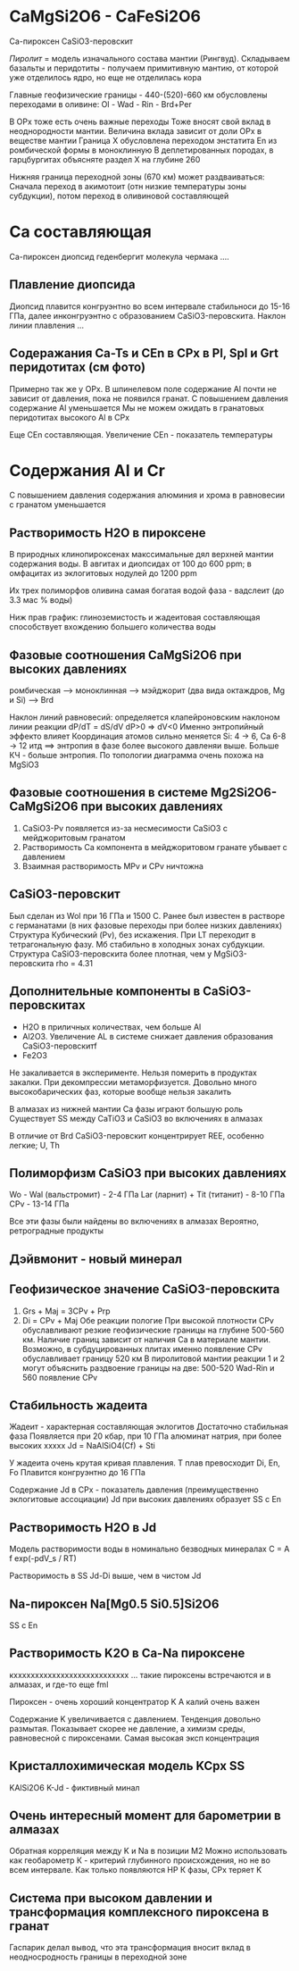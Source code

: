 # CaMgSi2O6 - CaFeSi2O6
Ca-пироксен
CaSiO3-перовскит

*Пиролит* = модель изначального состава мантии (Рингвуд). Складываем базальты и перидотиты - получаем примитивную мантию, от которой уже отделилось ядро, но еще не отделилась кора

Главные геофизические границы - 440-(520)-660 км обусловлены переходами в оливине: Ol - Wad - Rin - Brd+Per

В OPx тоже есть очень важные переходы
Тоже вносят свой вклад в неоднородности мантии. Величина вклада зависит от доли OPx в веществе мантии
Граница X обусловлена переходом энстатита En из ромбической формы в моноклинную
В деплетированных породах, в гарцбургитах объясняте раздел X на глубине 260

Нижняя граница переходной зоны (670 км) может раздваиваться:
Сначала переход в акимотоит (отн низкие температуры зоны субдукции), потом переход в оливиновой составляющей

# Ca составляющая

Ca-пироксен
диопсид
геденбергит
молекула чермака
....

## Плавление диопсида
Диопсид плавится конгруэнтно во всем интервале стабильноси до 15-16 ГПа, далее инконгруэнтно с образованием CaSiO3-перовскита.
Наклон линии плавления ...

## Содеражания Ca-Ts и CEn в CPx в Pl, Spl и Grt перидотитах (см фото)

Примерно так же у OPx. В шпинелевом поле содержание Al почти не зависит от давления, пока не появился гранат. С повышением давления содержание Al уменьшается
Мы не можем ожидать в гранатовых перидотитах высокого Al в CPx

Еще CEn составляющая. Увеличение CEn - показатель температуры

# Содержания Al и Cr
С повышением давления содержания алюминия и хрома в равновесии с гранатом уменьшается

## Растворимость H2O в пироксене
В природных клинопироксенах макссимальные дял верхней мантии содержания воды. В авгитах и диопсидах от 100 до 600 ppm;
в омфацитах из эклогитовых нодулей до 1200 ppm

Их трех полиморфов оливина самая богатая водой фаза - вадслеит (до 3.3 мас % воды)

Ниж прав график: глиноземистость и жадеитовая составляющая способствует вхождению большего количества воды

## Фазовые соотношения CaMgSi2O6 при высоких давлениях

ромбическая --> моноклинная --> мэйджорит  (два вида октаждров, Mg и Si) --> Brd

Наклон линий равновесий: определяется клапейроновским наклоном линии реакции dP/dT = dS/dV
dP>0 => dV<0
Именно энтропийный эффекто влияет
Координация атомов сильно меняется Si: 4 -> 6, Ca 6-8 -> 12 итд ==> энтропия в фазе более высокого давленяи выше.
Больше КЧ - больше энтропия.
По топологии диаграмма очень похожа на MgSiO3

## Фазовые соотношения в системе Mg2Si2O6-CaMgSi2O6 при высоких давлениях
1. CaSiO3-Pv появляется из-за несмесимости CaSiO3 с мейджоритовым гранатом
2. Растворимость Ca компонента в мейджоритовом гранате убывает с давлением
3. Взаимная растворимость MPv и CPv ничтожна

## CaSiO3-перовскит
Был сделан из Wol при 16 ГПа и 1500 С. Ранее был известен в растворе с германатами (в них фазовые переходы при более низких давлениях)
Структура
Кубический (Pv), без искажения. При LT переходит в тетрагональную фазу. Мб стабильно в холодных зонах субдукции.
Структура CaSiO3-перовскита более плотная, чем у MgSiO3-перовскита
rho = 4.31

## Дополнительные компоненты в CaSiO3-перовскитах
- H2O в приличных количествах, чем больше Al
- Al2O3. Увеличение AL в системе снижает давления образования CaSiO3-перовскитf
- Fe2O3

Не закаливается в эксперименте. Нельзя померить в продуктах закалки. При декомпрессии метаморфизуется. 
Довольно много высокобарических фаз, которые вообще нельзя закалить

В алмазах из нижней мантии Ca фазы играют большую роль
Существует SS между CaTiO3 и CaSiO3 во включениях в алмазах

В отличие от Brd CaSiO3-перовскит концентрирует REE, особенно легкие; U, Th

## Полиморфизм CaSiO3 при высоких давлениях
Wo - 
Wal (вальстромит) - 2-4 ГПа
Lar (ларнит) + Tit (титанит) - 8-10 ГПа
CPv - 13-14 ГПа

Все эти фазы были найдены во включениях в алмазах
Вероятно, ретроградные продукты

## Дэйвмонит - новый минерал

## Геофизическое значение CaSiO3-перовскита
1. Grs + Maj = 3CPv + Prp
2. Di = CPv + Maj
Обе реакции пологие 
При высокой плотности CPv обуславливают резкие геофизические границы на глубине 500-560 км.
Наличие границ зависит от наличия Ca в материале мантии. 
Возможно, в субдуцированных плитах именно появление CPv обуславливает границу 520 км
В пиролитовой мантии реакции 1 и 2 могут объяснить раздвоение границы на две: 500-520 Wad-Rin и 560 появление CPv

## Стабильность жадеита
Жадеит - характерная составляющая эклогитов
Достаточно стабильная фаза
Появляется при 20 кбар, при 10 ГПа алюминат натрия, при более высоких ххххх
Jd = NaAlSiO4(Cf) + Sti

У жадеита очень крутая кривая плавления. Т плав превосходит Di, En, Fo Плавится конгруэнтно до 16 ГПа

Содержание Jd в CPx - показатель давления (преимущественно эклогитовые ассоциации)
Jd при высоких давлениях образует SS с En
## Растворимость H2O в Jd
Модель растворимости воды в номинально безводных минералах
C = A f exp(-pdV_s / RT)

Растворимость в SS Jd-Di выше, чем в чистом Jd


## Na-пироксен Na[Mg0.5 Si0.5]Si2O6
SS с En

## Растворимость K2O в Ca-Na пироксене
кххххххххххххххххххххххххххх
... такие пироксены встречаются и в алмазах, и где-то еще fml

Пироксен - очень хороший концентратор K
А калий очень важен

Содержание K увеличивается с давлением. Тенденция довольно размытая. Показывает скорее не давление, а химизм среды, равновесной с пироксенами.
Самая высокая эксп концентрация 

## Кристаллохимическая модель KCpx SS
KAlSi2O6 K-Jd - фиктивный минал

## Очень интересный момент для барометрии в алмазах
Обратная корреляция между K и Na в позиции M2
Можно использовать как геобарометр
К - критерий глубинного происхождения, но не во всем интервале. Как только появляются HP К фазы, CPx теряет K

## Система при высоком давлении и трансформация комплексного пироксена в гранат

Гаспарик делал вывод, что эта трансформация вносит вклад в неодносродность границы в переходной зоне